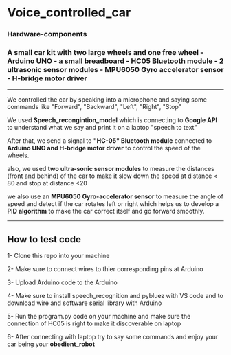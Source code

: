 ﻿# Voice_controlled_car

### Hardware-components
### A small car kit with two large wheels and one free wheel - Arduino UNO - a small breadboard - HC05 Bluetooth module - 2 ultrasonic sensor modules - MPU6050 Gyro accelerator sensor - H-bridge motor driver 
********************
We controlled the car by speaking into a microphone and saying some commands like "Forward", "Backward", "Left", "Right", "Stop"

We used **Speech_recongintion_model** which is connecting to **Google API** to understand what we say and print it on a laptop "speech to text"

After that, we send a signal to **"HC-05" Bluetooth module** connected to **Arduino UNO and H-bridge motor driver** to control the speed of the wheels.

also, we used **two ultra-sonic sensor modules** to measure the distances (front and behind) of the car to make it slow down the speed at distance < 80 and stop at distance <20

we also use an **MPU6050 Gyro-accelerator sensor** to measure the angle of speed and detect if the car rotates left or right which helps us to develop a **PID algorithm** to make the car correct itself and go forward smoothly.
*****************************
## How to test code
1- Clone this repo into your machine

2- Make sure to connect wires to thier corresponding pins at Arduino

3- Upload Arduino code to the Arduino

4- Make sure to install speech_recognition and pybluez with VS code and to download wire and software serial library with Arduino

5- Run the program.py code on your machine and make sure the connection of HC05 is right to make it discoverable on laptop

6- After connecting with laptop try to say some commands and enjoy your car being your  **obedient_robot**
